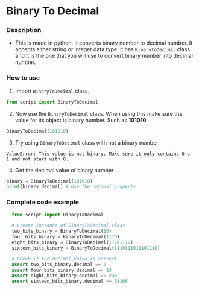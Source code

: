 # Binary To Decimal

### Description
  - This is made in python. It converts binary number to decimal number. It accepts either string or integer data type. It has `BinaryToDecimal` class and it is the one that you will use to convert binary number into decimal number.

### How to use
  1. Import `BinaryToDecimal` class.
```python
from script import BinaryToDecimal
```
  2. Now use the `BinaryToDecimal` class. When using this make sure the value for its object is binary number. Such as **101010**.
```python
BinaryToDecimal(101010)
```
  3. Try using `BinaryToDecimal` class with not a binary number.
```
ValueError: This value is not binary. Make sure it only contains 0 or 1 and not start with 0.
```
  4. Get the decimal value of binary number
```python
binary = BinaryToDecimal(101010)
print(binary.decimal) # Use the decimal property
```

### Complete code example
  ```python
    from script import BinaryToDecimal

    # Create instance of BinaryToDecimal class
    two_bits_binary = BinaryToDecimal(10)
    four_bits_binary = BinaryToDecimal(1110)
    eight_bits_binary = BinaryToDecimal(11101110)
    sixteen_bits_binary = BinaryToDecimal(1110111011101110)

    # Check if the decimal value is correct
    assert two_bits_binary.decimal == 2
    assert four_bits_binary.decimal == 14
    assert eight_bits_binary.decimal == 238
    assert sixteen_bits_binary.decimal == 61166
  ```
